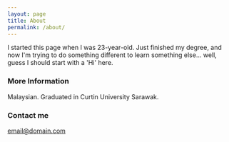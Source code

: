 ```yaml
---
layout: page
title: About
permalink: /about/
---
```


I started this page when I was 23-year-old. Just finished my degree, and now I'm trying to do something different to learn something else... well, guess I should start with a 'Hi' here. 

### More Information

Malaysian.
Graduated in Curtin University Sarawak.

### Contact me

[email@domain.com](mailto:email@domain.com)
